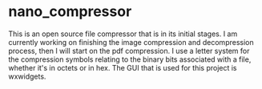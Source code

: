 # nano_compressor

  This is an open source file compressor that is in its initial stages.  I am currently working on finishing the image compression and decompression process, then I will start on the pdf compression.  I use a letter system for the compression symbols relating to the binary bits associated with a file, whether it's in octets or in hex.  The GUI that is used for this project is wxwidgets.
